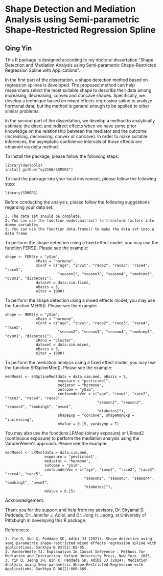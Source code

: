 # Shape Detection and Mediation Analysis using Semi-parametric Shape-Restricted Regression Spline
## Qing Yin

This R package is designed according to my doctoral dissertation "Shape Detection and Mediation Analysis using Semi-parametric Shape-Restricted Regression Spline with Applications".

In the first part of the dissertation, a shape detection method based on regression splines is developed. The proposed method can help researchers select the most suitable shape to describe their data among increasing, decreasing, convex and concave shapes. Specifically, we develop a technique based on mixed effects regression spline to analyze hormonal data, but the method is general enough to be applied to other similar problems.

In the second part of the dissertation, we develop a method to analytically estimate the direct and indirect effects when we have some prior knowledge on the relationship between the mediator and the outcome (increasing, decreasing, convex or concave). In order to make suitable inferences, the asymptotic confidence intervals of those effects are obtained via delta method.

To install the package, please follow the following steps:
```{r, eval = F}
library(devtools)
install_github("qy2166/SRMERS")
```

To load the package into your local enviroment, please follow the following step:
```{r, eval = F}
library(SRMERS)
```

Before conducting the analysis, please follow the following suggestions regarding your data set:

    1. The data set should be complete.
    2. You can use the function model.matrix() to transform factors into dummy variables
    3. You can use the function data.frame() to make the data set into a data frame

To perform the shape detection using a fixed effect model, you may use the function FERS(). Please see the example:
```{r, eval = F}
shape <- FERS(y = "ySim",
              xMain = "hormone",
              xConf = c("age", "invwt", "race2", "race3", "race4", "race5",
                        "season2", "season3", "season4", "smoking1", "ovum1", "diabetes1"),
              dataset = data.sim.fixed,
              nBasis = 5,
              nIter = 1000)
```

To perform the shape detection using a mixed effects model, you may use the function MERS(). Please see the example:
```{r, eval = F}
shape <- MERS(y = "ySim",
              xMain = "hormone",
              xConf = c("age", "invwt", "race2", "race3", "race4", "race5",
                        "season2", "season3", "season4", "smoking1", "ovum1", "diabetes1"),
              xRand = "cluster",
              dataset = data.sim.mixed,
              nBasis = 5,
              nIter = 1000)
```

To perform the mediation analysis using a fixed effect model, you may use the function SRSplineMed(). Please see the example:
```{r, eval = F}
medModel <- SRSplineMed(data = data.sim.med, nBasis = 5, 
                        exposure = "pesticide1",
                        mediator = "hormone",
                        outcome = "ySim",
                        confounderVec = c("age", "invwt", "race2", "race3", "race4", "race5",
                                          "season2", "season3", "season4", "smoking1", "ovum1",
                                          "diabetes1"),
                        shapeExp = "concave", shapeNonExp = "increasing",
                        mValue = 0.15, varAsymp = T)
```

You may also use the functions LRMed (binary exposure) or LRmed2 (continuous exposure) to perform the mediation analysis using the VanderWeele's approach. Please see the example:
```{r, eval = F}
medModel <- LRMed(data = data.sim.med, 
                  exposure = "pesticide1", 
                  mediator = "hormone", 
                  outcome = "ySim", 
                  confounderVec = c("age", "invwt", "race2", "race3", "race4", "race5",
                                    "season2", "season3", "season4", "smoking1", "ovum1",
                                    "diabetes1"), 
                  mValue = 0.15)
```

Acknowledgement:

Thank you for the support and help from my advisors, Dr. Shyamal D. Peddada, Dr. Jennifer J. Adibi, and Dr. Jong H. Jeong, at University of Pittsburgh in developing this R package.

References:

    1. Yin Q, Xun X, Peddada SD, Adibi JJ (2021). Shape detection using semi-parametric shape-restricted mixed effects regression spline with applications. Sankhya B 83(S1):65-85.
    2. VanderWeele TJ. Explanation In Causal Inference : Methods for Mediation and Interaction. Oxford University Press, New York. 2015.
    3. Yin Q, Jeong JH, Qin X, Peddada SD, Adibi JJ (2024). Mediation Analysis using Semi-parametric Shape-Restricted Regression with Applications. Sankhya B 86(2):669-689.
